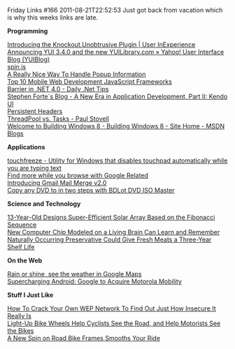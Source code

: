 Friday Links #166
2011-08-21T22:52:53
Just got back from vacation which is why this weeks links are late.

**Programming**

[Introducing the Knockout.Unobtrusive Plugin | User InExperience](http://userinexperience.com/?p=689)   
[Announcing YUI 3.4.0 and the new YUILibrary.com » Yahoo! User Interface Blog (YUIBlog)](http://www.yuiblog.com/blog/2011/08/18/announcing-yui-3-4-0-and-the-new-yuilibrary-com/)   
[spin.js](http://fgnass.github.com/spin.js/)   
[A Really Nice Way To Handle Popup Information](http://css-tricks.com/13638-a-really-nice-way-to-handle-popup-information/)   
[Top 10 Mobile Web Development JavaScript Frameworks](http://feedproxy.google.com/~r/SixRevisions/~3/j3vrkChE3nM/)   
[Barrier in .NET 4.0 - Daily .Net Tips](http://dailydotnettips.com/2011/08/18/barrier-in-net-4-0/)   
[Stephen Forte`s Blog - A New Era in Application Development, Part II: Kendo UI](http://www.stephenforte.net/PermaLink,guid,b3c6493d-c92b-4122-a150-d9674ecfdaea.aspx)   
[Persistent Headers](http://css-tricks.com/13465-persistent-headers/)   
[ThreadPool vs. Tasks - Paul Stovell](http://www.paulstovell.com/threadpool-vs-tasks)   
[Welcome to Building Windows 8 - Building Windows 8 - Site Home - MSDN Blogs](http://blogs.msdn.com/b/b8/archive/2011/08/15/welcome-to-building-windows-8.aspx)

**Applications**

[touchfreeze - Utility for Windows that disables touchpad automatically while you are typing text](http://code.google.com/p/touchfreeze/)   
[Find more while you browse with Google Related](http://feedproxy.google.com/~r/blogspot/MKuf/~3/HO50pIzMYKQ/find-more-while-you-browse-with-google.html)   
[Introducing Gmail Mail Merge v2.0](http://www.labnol.org/tech/gmail-mail-merge/19972/)   
[Copy any DVD to in two steps with BDLot DVD ISO Master](http://feedproxy.google.com/~r/Freewaregeniuscom/~3/GBi6c_O4gtM/)

**Science and Technology**

[13-Year-Old Designs Super-Efficient Solar Array Based on the Fibonacci Sequence](http://www.popsci.com/technology/article/2011-08/13-year-old-designs-breakthrough-solar-array-based-fibonacci-sequence)   
[New Computer Chip Modeled on a Living Brain Can Learn and Remember](http://www.popsci.com/technology/article/2011-08/first-generation-cognitive-chips-based-brain-architecture-will-revolutionize-computing-ibm-says)   
[Naturally Occurring Preservative Could Give Fresh Meats a Three-Year Shelf Life](http://www.popsci.com/technology/article/2011-08/naturally-occurring-preservative-could-give-fresh-meats-three-year-shelf-life)

**On the Web**

[Rain or shine, see the weather in Google Maps](http://feedproxy.google.com/~r/blogspot/MKuf/~3/hNibpLz64Zg/rain-or-shine-see-weather-in-google.html)   
[Supercharging Android: Google to Acquire Motorola Mobility](http://feedproxy.google.com/~r/blogspot/MKuf/~3/VXawQY4HDIk/supercharging-android-google-to-acquire.html)

**Stuff I Just Like**

[How To Crack Your Own WEP Network To Find Out Just How Insecure It Really Is](http://feedproxy.google.com/~r/Makeuseof/~3/gVtKyuhuyN4/)   
[Light-Up Bike Wheels Help Cyclists See the Road, and Help Motorists See the Bikes](http://www.popsci.com/diy/article/2011-08/light-bike-wheels-help-cyclists-see-road-and-help-motorists-see-bikes)   
[A New Spin on Road Bike Frames Smooths Your Ride](http://www.popsci.com/gadgets/article/2011-08/new-spin-road-bike-frames-smooths-your-ride)
